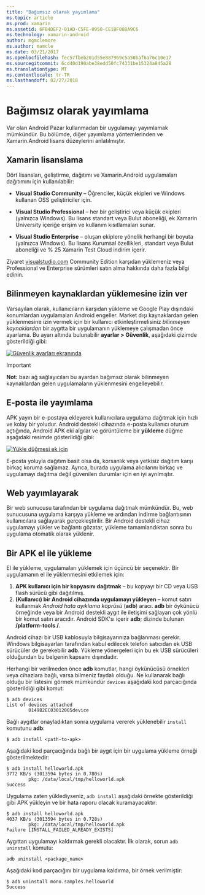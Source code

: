 ```yaml
---
title: "Bağımsız olarak yayımlama"
ms.topic: article
ms.prod: xamarin
ms.assetid: 6FB4DEF2-01AD-C5FE-0950-CE1BF088A9C6
ms.technology: xamarin-android
author: mgmclemore
ms.author: mamcle
ms.date: 03/21/2017
ms.openlocfilehash: fec57fbeb201d55e887969c5a50baf6a76c10e17
ms.sourcegitcommit: 6cd40d190abe38edd50fc74331be15324a845a28
ms.translationtype: MT
ms.contentlocale: tr-TR
ms.lasthandoff: 02/27/2018
---
```

# <a name="publishing-independently"></a>Bağımsız olarak yayımlama

Var olan Android Pazar kullanmadan bir uygulamayı yayımlamak mümkündür. Bu bölümde, diğer yayımlama yöntemlerinden ve Xamarin.Android lisans düzeylerini anlatılmıştır.

<a name="Xamarin_Licensing" />

## <a name="xamarin-licensing"></a>Xamarin lisanslama

Dört lisansları, geliştirme, dağıtımı ve Xamarin.Android uygulamaları dağıtımını için kullanılabilir:

-   **Visual Studio Community** &ndash; Öğrenciler, küçük ekipleri ve Windows kullanan OSS geliştiriciler için.

-   **Visual Studio Professional** &ndash; her bir geliştirici veya küçük ekipleri (yalnızca Windows). Bu lisans standart veya Bulut aboneliği, ek Xamarin University içeriğe erişim ve kullanım kısıtlamaları sunar.

-   **Visual Studio Enterprise** &ndash; oluşan ekiplere yönelik herhangi bir boyuta (yalnızca Windows). Bu lisans Kurumsal özellikleri, standart veya Bulut aboneliği ve % 25 Xamarin Test Cloud indirim içerir.

Ziyaret [visualstudio.com](https://www.visualstudio.com/xamarin/) Community Edition karşıdan yüklemeniz veya Professional ve Enterprise sürümleri satın alma hakkında daha fazla bilgi edinin.

<a name="Allow_Installation_from_Unknown_Sources" />

## <a name="allow-installation-from-unknown-sources"></a>Bilinmeyen kaynaklardan yüklemesine izin ver

Varsayılan olarak, kullanıcıların karşıdan yükleme ve Google Play dışındaki konumlardan uygulamaları Android engeller. Market dışı kaynaklardan gelen yüklenmesine izin vermek için bir kullanıcı etkinleştirmelisiniz *bilinmeyen kaynaklardan* bir aygıtta bir uygulamanın yüklemeye çalışmadan önce ayarlama. Bu ayarı altında bulunabilir **ayarlar > Güvenlik**, aşağıdaki çizimde gösterildiği gibi:

[ ![Güvenlik ayarları ekranında](publishing-independently-images/settings.png)](publishing-independently-images/settings.png)


> [!IMPORTANT]
> **Not:** bazı ağ sağlayıcıları bu ayardan bağımsız olarak bilinmeyen kaynaklardan gelen uygulamaların yüklenmesini engelleyebilir.


<a name="Publishing_by_E-Mail" />

## <a name="publishing-by-e-mail"></a>E-posta ile yayımlama

APK yayın bir e-postaya ekleyerek kullanıcılara uygulama dağıtmak için hızlı ve kolay bir yoludur. Android destekli cihazında e-posta kullanıcı oturum açtığında, Android APK eki algılar ve görüntüleme bir **yükleme** düğme aşağıdaki resimde gösterildiği gibi:

[ ![Yükle düğmesi ek için](publishing-independently-images/publishing-via-email.png)](publishing-independently-images/publishing-via-email.png)

E-posta yoluyla dağıtım basit olsa da, korsanlık veya yetkisiz dağıtım karşı birkaç koruma sağlamaz. Ayrıca, burada uygulama alıcılarını birkaç ve uygulamayı dağıtma değil güvenilen durumlar için en iyi ayrılmıştır.

<a name="Publishing_by_Web" />

## <a name="publishing-by-web"></a>Web yayımlayarak

Bir web sunucusu tarafından bir uygulama dağıtmak mümkündür. Bu, web sunucusuna uygulama karşıya yükleme ve ardından indirme bağlantısının kullanıcılara sağlayarak gerçekleştirilir. Bir Android destekli cihaz uygulamayı yükler ve bağlantı gözatar, yükleme tamamlandıktan sonra bu uygulama otomatik olarak yüklenir.

<a name="Manually_Installing_an_APK" />

## <a name="manually-installing-an-apk"></a>Bir APK el ile yükleme

El ile yükleme, uygulamaları yüklemek için üçüncü bir seçenektir. Bir uygulamanın el ile yüklenmesini etkilemek için:

1.   **APK kullanıcı için bir kopyasını dağıtmak** &ndash; bu kopyayı bir CD veya USB flash sürücü gibi dağıtılmış.
1.   **(Kullanıcı) bir Android cihazında uygulamayı yükleyen** &ndash; komut satırı kullanmak *Android hata ayıklama köprüsü* (**adb**) aracı.   **adb** bir öykünücü örneğinde veya bir Android destekli aygıt ile iletişimi sağlayan çok yönlü bir komut satırı aracıdır. Android SDK'sı içerir **adb**; dizinde bulunan  **<sdk>/platform-tools /**.

Android cihazı bir USB kablosuyla bilgisayarınıza bağlanması gerekir.
Windows bilgisayarları tarafından kabul edilecek telefon satıcıdan ek USB sürücüler de gerekebilir **adb**. Yükleme yönergeleri için bu ek USB sürücüleri olduğundan bu belgenin kapsamı dışındadır.

Herhangi bir verilmeden önce **adb** komutlar, hangi öykünücüsü örnekleri veya cihazlara bağlı, varsa bilmeniz faydalı olduğu. Ne kullanarak bağlı olduğu bir listesini görmek mümkündür `devices` aşağıdaki kod parçacığında gösterildiği gibi komut:

```shell
$ adb devices
List of devices attached
        0149B2EC03012005device
```

Bağlı aygıtlar onayladıktan sonra uygulama vererek yüklenebilir `install` komutunu **adb**:

```shell
$ adb install <path-to-apk>
```

Aşağıdaki kod parçacığında bağlı bir aygıt için bir uygulama yükleme örneği gösterilmektedir:

```shell
$ adb install helloworld.apk
3772 KB/s (3013594 bytes in 0.780s)
        pkg: /data/local/tmp/helloworld.apk
Success
```

Uygulama zaten yüklediyseniz, `adb install` aşağıdaki örnekte gösterildiği gibi APK yükleyin ve bir hata raporu olacak kuramayacaktır:

```shell
$ adb install helloworld.apk
4037 KB/s (3013594 bytes in 0.728s)
        pkg: /data/local/tmp/helloworld.apk
Failure [INSTALL_FAILED_ALREADY_EXISTS]
```

Aygıttan uygulamayı kaldırmak gerekli olacaktır. İlk olarak, sorun `adb uninstall` komutu:

```shell
adb uninstall <package_name>
```

Aşağıdaki kod parçacığını bir uygulama kaldırma, bir örnek verilmiştir:

```shell
$ adb uninstall mono.samples.helloworld
Success
```

